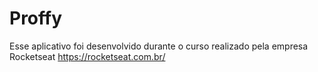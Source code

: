 # Proffy

Esse aplicativo foi desenvolvido durante o curso realizado pela empresa Rocketseat https://rocketseat.com.br/

